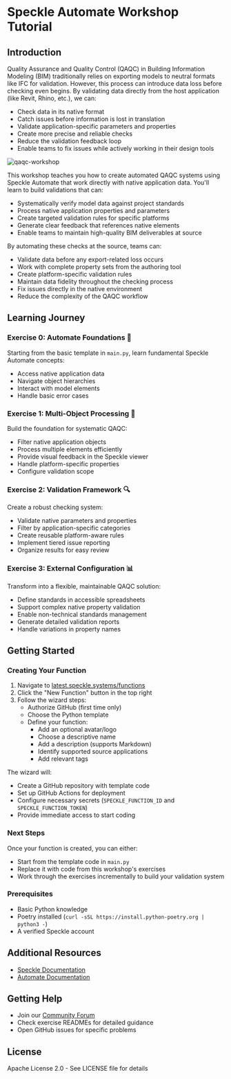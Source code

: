 # Speckle Automate Workshop Tutorial

## Introduction
Quality Assurance and Quality Control (QAQC) in Building Information Modeling (BIM) traditionally relies on exporting models to neutral formats like IFC for validation. However, this process can introduce data loss before checking even begins. By validating data directly from the host application (like Revit, Rhino, etc.), we can:
- Check data in its native format
- Catch issues before information is lost in translation
- Validate application-specific parameters and properties
- Create more precise and reliable checks
- Reduce the validation feedback loop
- Enable teams to fix issues while actively working in their design tools

![qaqc-workshop](https://github.com/user-attachments/assets/6caac9e1-4dff-4ba7-87d1-88d297bf8a9f)

This workshop teaches you how to create automated QAQC systems using Speckle Automate that work directly with native application data. You'll learn to build validations that can:
- Systematically verify model data against project standards
- Process native application properties and parameters
- Create targeted validation rules for specific platforms
- Generate clear feedback that references native elements
- Enable teams to maintain high-quality BIM deliverables at source

By automating these checks at the source, teams can:
- Validate data before any export-related loss occurs
- Work with complete property sets from the authoring tool
- Create platform-specific validation rules
- Maintain data fidelity throughout the checking process
- Fix issues directly in the native environment
- Reduce the complexity of the QAQC workflow

## Learning Journey

### Exercise 0: Automate Foundations 🚀
Starting from the basic template in `main.py`, learn fundamental Speckle Automate concepts:
- Access native application data
- Navigate object hierarchies
- Interact with model elements
- Handle basic error cases

### Exercise 1: Multi-Object Processing 🔄
Build the foundation for systematic QAQC:
- Filter native application objects
- Process multiple elements efficiently
- Provide visual feedback in the Speckle viewer
- Handle platform-specific properties
- Configure validation scope

### Exercise 2: Validation Framework 🔍
Create a robust checking system:
- Validate native parameters and properties
- Filter by application-specific categories
- Create reusable platform-aware rules
- Implement tiered issue reporting
- Organize results for easy review

### Exercise 3: External Configuration 📊
Transform into a flexible, maintainable QAQC solution:
- Define standards in accessible spreadsheets
- Support complex native property validation
- Enable non-technical standards management
- Generate detailed validation reports
- Handle variations in property names

## Getting Started

### Creating Your Function
1. Navigate to [latest.speckle.systems/functions](https://latest.speckle.systems/functions)
2. Click the "New Function" button in the top right
3. Follow the wizard steps:
   - Authorize GitHub (first time only)
   - Choose the Python template
   - Define your function:
     - Add an optional avatar/logo
     - Choose a descriptive name
     - Add a description (supports Markdown)
     - Identify supported source applications
     - Add relevant tags

The wizard will:
- Create a GitHub repository with template code
- Set up GitHub Actions for deployment
- Configure necessary secrets (`SPECKLE_FUNCTION_ID` and `SPECKLE_FUNCTION_TOKEN`)
- Provide immediate access to start coding

### Next Steps
Once your function is created, you can either:
- Start from the template code in `main.py`
- Replace it with code from this workshop's exercises
- Work through the exercises incrementally to build your validation system

### Prerequisites
- Basic Python knowledge
- Poetry installed (`curl -sSL https://install.python-poetry.org | python3 -`)
- A verified Speckle account

## Additional Resources
- [Speckle Documentation](https://speckle.guide/)
- [Automate Documentation](https://speckle.guide/automate/)

## Getting Help
- Join our [Community Forum](https://speckle.community)
- Check exercise READMEs for detailed guidance
- Open GitHub issues for specific problems

## License
Apache License 2.0 - See LICENSE file for details
